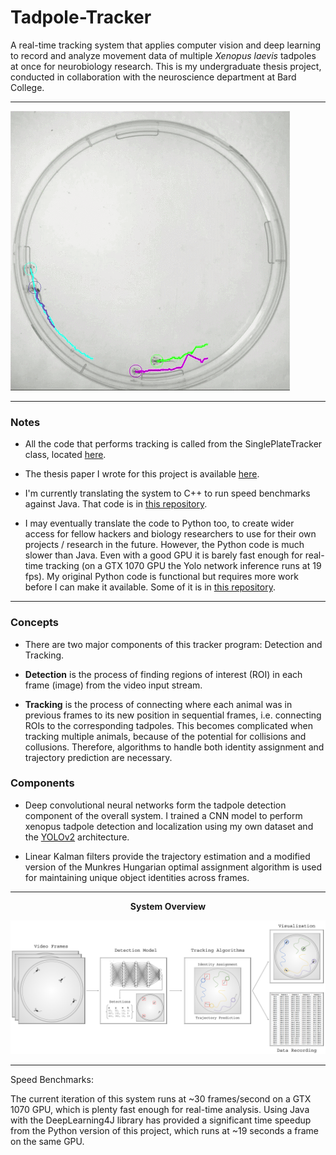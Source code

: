 # Tadpole-Tracker
A real-time tracking system that applies computer vision and deep learning to record and analyze movement data of multiple *Xenopus laevis* tadpoles at once for neurobiology research. This is my undergraduate thesis project, conducted in collaboration with the neuroscience department at Bard College.

-----

![Uh oh, it appears the gif  didn't load. Please look at /samples/tracking_demo.gif in this repositiory.](/sample/tracking_demo.gif?raw=true "Tracking Demo")


-----
### Notes


- All the code that performs tracking is called from the SinglePlateTracker class, located [here](src/main/java/sproj/tracking/).

- The thesis paper I wrote for this project is available [here](/paper/senior_thesis.pdf).

- I'm currently translating the system to C++ to run speed benchmarks against Java. That code is in [this repository](https://github.com/alexander-hamme/Tadpole-Tracker-Cpp).

- I may eventually translate the code to Python too, to create wider access for fellow hackers and biology researchers to use for their own projects / research in the future. However, the Python code is much slower than Java. Even with a good GPU it is barely fast enough for real-time tracking (on a GTX 1070 GPU the Yolo network inference runs at 19 fps). My original Python code is functional but requires more work before I can make it available. Some of it is in [this repository](https://github.com/alexander-hamme/Tadpole-Tracker-Python).

-----

### Concepts

- There are two major components of this tracker program: Detection and Tracking.

- **Detection** is the process of finding regions of interest (ROI) in each frame (image) from the video input stream.

- **Tracking** is the process of connecting where each animal was in previous frames to its new position in sequential frames, i.e. connecting ROIs to the corresponding tadpoles. This becomes complicated when tracking multiple animals, because of the potential for collisions and collusions. Therefore, algorithms to handle both identity assignment and trajectory prediction are necessary.

### Components

- Deep convolutional neural networks form the tadpole detection component of the overall system. I trained a CNN model to perform xenopus tadpole detection and localization using my own dataset and the [YOLOv2](https://pjreddie.com/darknet/yolov2/) architecture.

- Linear Kalman filters provide the trajectory estimation and a modified version of the Munkres Hungarian optimal assignment algorithm is used for maintaining unique object identities across frames.

-----

<p align="center">
<b>System Overview</b>
<p>
  
![Uh oh, it appears the image  didn't load. Please look at /samples/system_diagram.png in this repositiory.](/sample/system_diagram.png?raw=true "System Diagram")


-----

Speed Benchmarks:

The current iteration of this system runs at ~30 frames/second on a GTX 1070 GPU, which is plenty fast enough for real-time analysis. Using Java with the DeepLearning4J library has provided a significant time speedup from the Python version of this project, which runs at ~19 seconds a frame on the same GPU.
